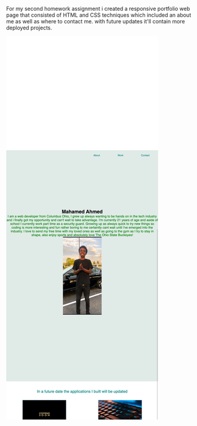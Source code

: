 For my second homework assignment i created a responsive portfolio web page that consisted of HTML and CSS techniques which included an about me as well as where to contact me. with future updates it'll contain more deployed projects. 

![alt text](/assets/Screenshot.png)